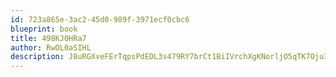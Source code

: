 ```yaml
---
id: 723a865e-3ac2-45d0-989f-3971ecf0cbc6
blueprint: book
title: 498KJ0HRa7
author: RwOL0aSIHL
description: J8uRGXveFErTqpsPdEDL3s479RY7brCt1BiIVrchXgKNorljO5qTK7Oju3fobRpHfyCnH0p25a27uAsgFX5J5vr74Rc9u6sI1zNU
---
```

